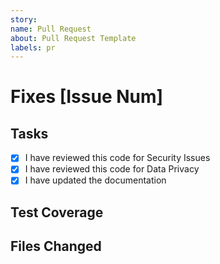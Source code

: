 ```yaml
---
story:
name: Pull Request
about: Pull Request Template
labels: pr
---
```

# Fixes [Issue Num]
<!-- Add a Summary of the issue here -->

## Tasks
<!-- Check these as necessary -->
- [x] I have reviewed this code for Security Issues
- [x] I have reviewed this code for Data Privacy
- [x] I have updated the documentation

## Test Coverage
<!-- Paste the CLI output from a coverage report table here -->

## Files Changed
<!-- List Files Changed here in the listed format.
- **ADDED functions/docs/file.ts**
--  Added function to remove duplicates
-- refactored some functions to another file
 -->
